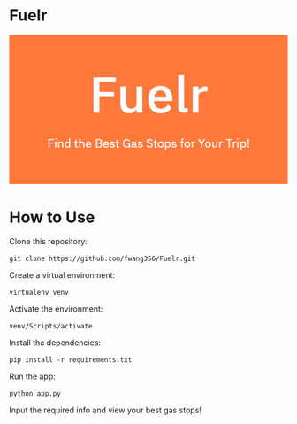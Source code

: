 # Fuelr
![screenshot](static/fuelr.PNG)

# How to Use
Clone this repository:
```
git clone https://github.com/fwang356/Fuelr.git
```
Create a virtual environment:
```
virtualenv venv
```
Activate the environment:
```
venv/Scripts/activate
```
Install the dependencies:
```
pip install -r requirements.txt
```
Run the app:
```
python app.py
```

Input the required info and view your best gas stops!
